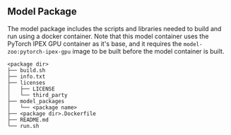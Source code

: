 <!--- 20. Model package -->
## Model Package

The model package includes the scripts and libraries needed to
build and run <model name> <mode> using a docker container. Note that
this model container uses the PyTorch IPEX GPU container as it's base,
and it requires the `model-zoo:pytorch-ipex-gpu` image to be built before
the model container is built.
```
<package dir>
├── build.sh
├── info.txt
├── licenses
│   ├── LICENSE
│   └── third_party
├── model_packages
│   └── <package name>
├── <package dir>.Dockerfile
├── README.md
└── run.sh
```
